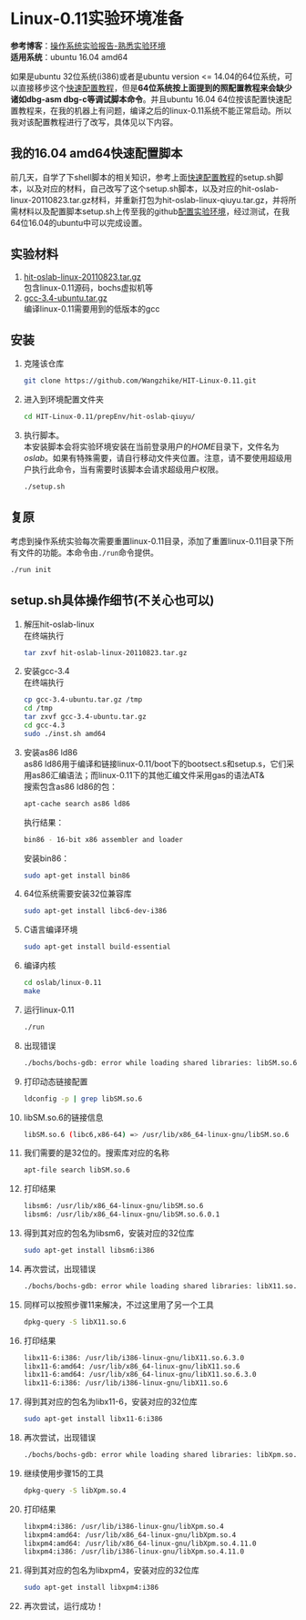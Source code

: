 # Linux-0.11实验环境准备

**参考博客**：[操作系统实验报告-熟悉实验环境](http://www.cnblogs.com/tradoff/p/5693710.html)    
**适用系统**：ubuntu 16.04 amd64

如果是ubuntu 32位系统(i386)或者是ubuntu version <= 14.04的64位系统，可以直接移步这个[快速配置教程](https://github.com/DeathKing/hit-oslab)，但是**64位系统按上面提到的照配置教程来会缺少诸如dbg-asm dbg-c等调试脚本命令**。并且ubuntu 16.04 64位按该配置快速配置教程来，在我的机器上有问题，编译之后的linux-0.11系统不能正常启动。所以我对该配置教程进行了改写，具体见以下内容。

## 我的16.04 amd64快速配置脚本		
前几天，自学了下shell脚本的相关知识，参考上面[快速配置教程](https://github.com/DeathKing/hit-oslab)的setup.sh脚本，以及对应的材料，自己改写了这个setup.sh脚本，以及对应的hit-oslab-linux-20110823.tar.gz材料，并重新打包为hit-oslab-linux-qiuyu.tar.gz，并将所需材料以及配置脚本setup.sh上传至我的github[配置实验环境](https://github.com/Wangzhike/HIT-Linux-0.11/tree/master/prepEnv)，经过测试，在我64位16.04的ubuntu中可以完成设置。		

## 实验材料
1. [hit-oslab-linux-20110823.tar.gz](https://github.com/hoverwinter/HIT-OSLab/tree/master/Resources)		
	包含linux-0.11源码，bochs虚拟机等
2. [gcc-3.4-ubuntu.tar.gz](https://github.com/hoverwinter/HIT-OSLab/tree/master/Resources)		
	编译linux-0.11需要用到的低版本的gcc

## 安装
1. 克隆该仓库
	```bash
	git clone https://github.com/Wangzhike/HIT-Linux-0.11.git
	```
2. 进入到环境配置文件夹
	```bash
	cd HIT-Linux-0.11/prepEnv/hit-oslab-qiuyu/
	```

3. 执行脚本。     
本安装脚本会将实验环境安装在当前登录用户的*HOME*目录下，文件名为*oslab*。如果有特殊需要，请自行移动文件夹位置。注意，请不要使用超级用户执行此命令，当有需要时该脚本会请求超级用户权限。
	```bash
	./setup.sh
	```

## 复原
考虑到操作系统实验每次需要重置linux-0.11目录，添加了重置linux-0.11目录下所有文件的功能。本命令由`./run`命令提供。
 ```bash
 ./run init
 ```

## setup.sh具体操作细节(不关心也可以)
1.	解压hit-oslab-linux		
	在终端执行
	```sh
	tar zxvf hit-oslab-linux-20110823.tar.gz
	```
2.	安装gcc-3.4		
	在终端执行		
	```sh
	cp gcc-3.4-ubuntu.tar.gz /tmp
	cd /tmp		
	tar zxvf gcc-3.4-ubuntu.tar.gz		
	cd gcc-4.3		
	sudo ./inst.sh amd64		
	```
3.	安装as86 ld86		
	as86 ld86用于编译和链接linux-0.11/boot下的bootsect.s和setup.s，它们采用as86汇编语法；而linux-0.11下的其他汇编文件采用gas的语法AT&		
	搜索包含as86 ld86的包：		
	```sh
	apt-cache search as86 ld86
	```
	执行结果：				
	```sh
	bin86 - 16-bit x86 assembler and loader
	```
	安装bin86：				
	```sh
	sudo apt-get install bin86
	```
4.	64位系统需要安装32位兼容库				
	```sh
	sudo apt-get install libc6-dev-i386
	```
5.	C语言编译环境		
	```sh
	sudo apt-get install build-essential
	```
6.	编译内核
	```sh
  	cd oslab/linux-0.11
  	make
  	```
7.	运行linux-0.11
	```sh
  	./run
  	```
8.	出现错误
	```sh
  	./bochs/bochs-gdb: error while loading shared libraries: libSM.so.6: cannot open shared object file: No such file or directory
	```		
9.	打印动态链接配置
	```sh
  	ldconfig -p | grep libSM.so.6
  	```
10.	libSM.so.6的链接信息		
	```sh
  	libSM.so.6 (libc6,x86-64) => /usr/lib/x86_64-linux-gnu/libSM.so.6
  	```
11.	我们需要的是32位的。搜索库对应的名称		
	```sh
  	apt-file search libSM.so.6
  	```
12.	打印结果		
	```sh
  	libsm6: /usr/lib/x86_64-linux-gnu/libSM.so.6
	libsm6: /usr/lib/x86_64-linux-gnu/libSM.so.6.0.1
  	```
13.	得到其对应的包名为libsm6，安装对应的32位库		
	```sh
  	sudo apt-get install libsm6:i386
  	```
14.	再次尝试，出现错误		
	```sh
	./bochs/bochs-gdb: error while loading shared libraries: libX11.so.6: cannot open shared object file: No such file or directory
	 ```
15.	同样可以按照步骤11来解决，不过这里用了另一个工具
	```sh
	dpkg-query -S libX11.so.6
	```
16.	打印结果		
	```sh
	libx11-6:i386: /usr/lib/i386-linux-gnu/libX11.so.6.3.0
	libx11-6:amd64: /usr/lib/x86_64-linux-gnu/libX11.so.6
	libx11-6:amd64: /usr/lib/x86_64-linux-gnu/libX11.so.6.3.0
	libx11-6:i386: /usr/lib/i386-linux-gnu/libX11.so.6
    ```
17.	得到其对应的包名为libx11-6，安装对应的32位库		
	```sh
	sudo apt-get install libx11-6:i386
	```
18.	再次尝试，出现错误		
	```sh
	./bochs/bochs-gdb: error while loading shared libraries: libXpm.so.4: cannot open shared object file: No such file or directory
	```
19.	继续使用步骤15的工具		
	```sh
	dpkg-query -S libXpm.so.4
	```
20.	打印结果		
	```sh
	libxpm4:i386: /usr/lib/i386-linux-gnu/libXpm.so.4
	libxpm4:amd64: /usr/lib/x86_64-linux-gnu/libXpm.so.4
	libxpm4:amd64: /usr/lib/x86_64-linux-gnu/libXpm.so.4.11.0
	libxpm4:i386: /usr/lib/i386-linux-gnu/libXpm.so.4.11.0
	```
21.	得到其对应的包名为libxpm4，安装对应的32位库		
	```sh 
	sudo apt-get install libxpm4:i386
	```
22.	再次尝试，运行成功！
